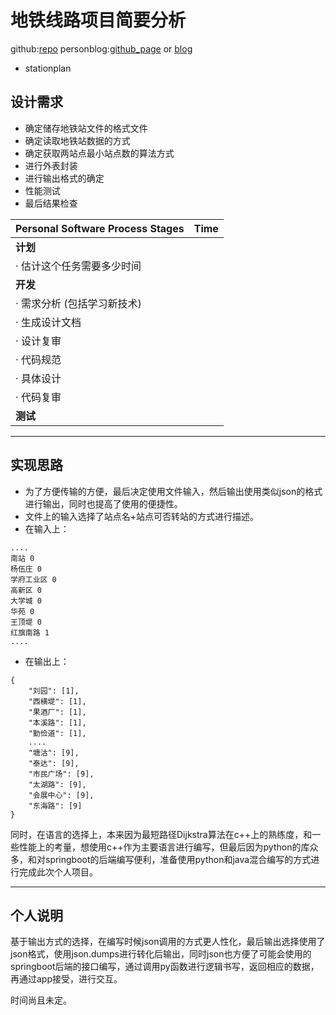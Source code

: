 # 地铁线路项目简要分析

github:[repo](https://github.com/zhang-wangz/stationplan)
personblog:[github_page](https://zhang-wangz.github.io/2019/09/17/%E5%9C%B0%E9%93%81%E9%A1%B9%E7%9B%AE/) or [blog](https://wangz.online/2019/09/17/231.html)
- stationplan
## 设计需求
 - 确定储存地铁站文件的格式文件
 - 确定读取地铁站数据的方式
 - 确定获取两站点最小站点数的算法方式
 - 进行外表封装
 - 进行输出格式的确定
 - 性能测试
 - 最后结果检查


| Personal Software Process Stages | Time |
|--|--|
| **计划** |  |
| · 估计这个任务需要多少时间 |  |
| **开发**| |
| · 需求分析 (包括学习新技术)| |
| · 生成设计文档| |
| · 设计复审| |
| · 代码规范| |
| · 具体设计 | |
| · 代码复审| |
| **测试**| |

--------

## 实现思路
 - 为了方便传输的方便，最后决定使用文件输入，然后输出使用类似json的格式进行输出，同时也提高了使用的便捷性。
  - 文件上的输入选择了站点名+站点可否转站的方式进行描述。
- 在输入上：

```
....
南站 0
杨伍庄 0
学府工业区 0
高新区 0
大学城 0
华苑 0
王顶堤 0
红旗南路 1
....
```

-  在输出上：
```
{
	"刘园": [1],
	"西横堤": [1],
	"果酒厂": [1],
	"本溪路": [1],
	"勤俭道": [1],
	....
	"塘沽": [9],
	"泰达": [9],
	"市民广场": [9],
	"太湖路": [9],
	"会展中心": [9],
	"东海路": [9]
}
```
同时，在语言的选择上，本来因为最短路径Dijkstra算法在c++上的熟练度，和一些性能上的考量，想使用c++作为主要语言进行编写，但最后因为python的库众多，和对springboot的后端编写便利，准备使用python和java混合编写的方式进行完成此次个人项目。

-------------

## 个人说明
基于输出方式的选择，在编写时候json调用的方式更人性化，最后输出选择使用了json格式，使用json.dumps进行转化后输出，同时json也方便了可能会使用的springboot后端的接口编写，通过调用py函数进行逻辑书写，返回相应的数据，再通过app接受，进行交互。

时间尚且未定。


